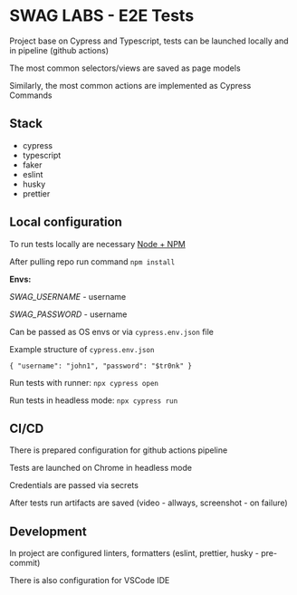 
# SWAG LABS - E2E Tests

Project base on Cypress and Typescript, tests can be launched locally and in pipeline (github actions)

The most common selectors/views are saved as page models

Similarly, the most common actions are implemented as Cypress Commands

## Stack
- cypress
- typescript
- faker
- eslint
- husky
- prettier
 
## Local configuration
To run tests locally are necessary [Node + NPM](https://docs.npmjs.com/downloading-and-installing-node-js-and-npm)

After pulling repo run command `npm install`

**Envs:**

_SWAG_USERNAME_ - username

_SWAG_PASSWORD_ - username

Can be passed as OS envs or via `cypress.env.json` file

Example structure of `cypress.env.json`
```
{ "username": "john1", "password": "$tr0nk" }
```

Run tests with runner: `npx cypress open`

Run tests in headless mode: `npx cypress run`

## CI/CD

There is prepared configuration for github actions pipeline 

Tests are launched on Chrome in headless mode

Credentials are passed via secrets

After tests run artifacts are saved (video - allways, screenshot - on failure)

## Development

In project are configured linters, formatters (eslint, prettier, husky - pre-commit)

There is also configuration for VSCode IDE



